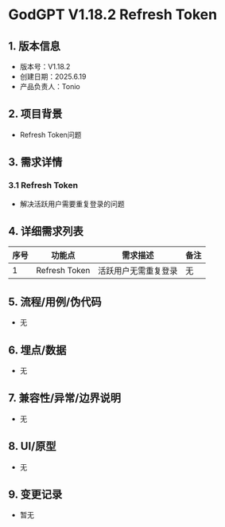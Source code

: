 # GodGPT V1.18.2 Refresh Token

## 1. 版本信息
- 版本号：V1.18.2
- 创建日期：2025.6.19
- 产品负责人：Tonio

## 2. 项目背景
- Refresh Token问题

## 3. 需求详情
### 3.1 Refresh Token
- 解决活跃用户需要重复登录的问题

## 4. 详细需求列表
| 序号 | 功能点 | 需求描述 | 备注 |
|------|--------|----------|------|
| 1    | Refresh Token | 活跃用户无需重复登录 | 无 |

## 5. 流程/用例/伪代码
- 无

## 6. 埋点/数据
- 无

## 7. 兼容性/异常/边界说明
- 无

## 8. UI/原型
- 无

## 9. 变更记录
- 暂无

